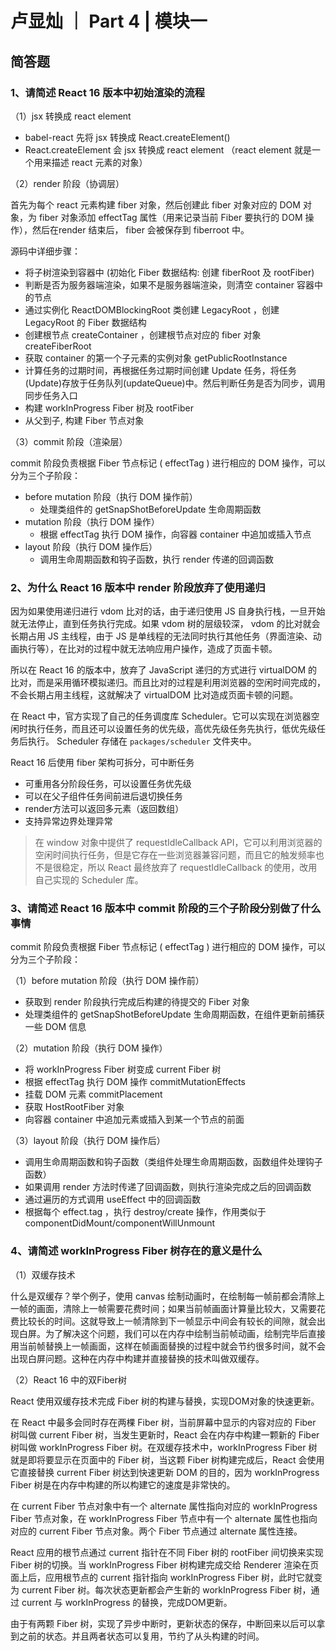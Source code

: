 # 卢显灿 ｜ Part 4 | 模块一

## 简答题

### 1、请简述 React 16 版本中初始渲染的流程

（1）jsx 转换成 react element 

- babel-react 先将 jsx 转换成 React.createElement()
- React.createElement 会 jsx 转换成 react element （react element 就是一个用来描述 react 元素的对象）

（2）render 阶段（协调层）

首先为每个 react 元素构建 fiber 对象，然后创建此 fiber 对象对应的 DOM 对象，为 fiber 对象添加 effectTag 属性（用来记录当前 Fiber 要执行的 DOM 操作），然后在render 结束后， fiber 会被保存到 fiberroot 中。

源码中详细步骤：
- 将子树渲染到容器中 (初始化 Fiber 数据结构: 创建 fiberRoot 及 rootFiber)
- 判断是否为服务器端渲染，如果不是服务器端渲染，则清空 container 容器中的节点
- 通过实例化 ReactDOMBlockingRoot 类创建 LegacyRoot ，创建 LegacyRoot 的 Fiber 数据结构
- 创建根节点 createContainer ，创建根节点对应的 fiber 对象 createFiberRoot
- 获取 container 的第一个子元素的实例对象 getPublicRootInstance
- 计算任务的过期时间，再根据任务过期时间创建 Update 任务，将任务(Update)存放于任务队列(updateQueue)中。然后判断任务是否为同步，调用同步任务入口
- 构建 workInProgress Fiber 树及 rootFiber
- 从父到子, 构建 Fiber 节点对象

（3）commit 阶段（渲染层）

commit 阶段负责根据 Fiber 节点标记 ( effectTag ) 进行相应的 DOM 操作，可以分为三个子阶段：

- before mutation 阶段（执行 DOM 操作前）
  + 处理类组件的 getSnapShotBeforeUpdate 生命周期函数
- mutation 阶段（执行 DOM 操作）
  + 根据 effectTag 执行 DOM 操作，向容器 container 中追加或插入节点
- layout 阶段（执行 DOM 操作后）
  + 调用生命周期函数和钩子函数，执行 render 传递的回调函数


### 2、为什么 React 16 版本中 render 阶段放弃了使用递归

因为如果使用递归进行 vdom 比对的话，由于递归使用 JS 自身执行栈，一旦开始就无法停止，直到任务执行完成。如果 vdom 树的层级较深， vdom 的比对就会长期占用 JS 主线程，由于 JS 是单线程的无法同时执行其他任务（界面渲染、动画执行等），在比对的过程中就无法响应用户操作，造成了页面卡顿。

所以在 React 16 的版本中，放弃了 JavaScript 递归的方式进行 virtualDOM 的比对，而是采用循环模拟递归。而且比对的过程是利用浏览器的空闲时间完成的，不会长期占用主线程，这就解决了 virtualDOM 比对造成页面卡顿的问题。

在 React 中，官方实现了自己的任务调度库 Scheduler。它可以实现在浏览器空闲时执行任务，而且还可以设置任务的优先级，高优先级任务先执行，低优先级任务后执行。 Scheduler 存储在 `packages/scheduler` 文件夹中。

React 16 后使用 fiber 架构可拆分，可中断任务
- 可重用各分阶段任务，可以设置任务优先级
- 可以在父子组件任务间前进后退切换任务
- render方法可以返回多元素（返回数组）
- 支持异常边界处理异常

> 在 window 对象中提供了 requestIdleCallback API，它可以利用浏览器的空闲时间执行任务，但是它存在一些浏览器兼容问题，而且它的触发频率也不是很稳定，所以 React 最终放弃了 requestIdleCallback 的使用，改用自己实现的 Scheduler 库。


### 3、请简述 React 16 版本中 commit 阶段的三个子阶段分别做了什么事情

commit 阶段负责根据 Fiber 节点标记 ( effectTag ) 进行相应的 DOM 操作，可以分为三个子阶段：

（1）before mutation 阶段（执行 DOM 操作前）
- 获取到 render 阶段执行完成后构建的待提交的 Fiber 对象
- 处理类组件的 getSnapShotBeforeUpdate 生命周期函数，在组件更新前捕获一些 DOM 信息

（2）mutation 阶段（执行 DOM 操作）
- 将 workInProgress Fiber 树变成 current Fiber 树
- 根据 effectTag 执行 DOM 操作 commitMutationEffects
- 挂载 DOM 元素 commitPlacement
- 获取 HostRootFiber 对象
- 向容器 container 中追加元素或插入到某一个节点的前面

（3）layout 阶段（执行 DOM 操作后）
- 调用生命周期函数和钩子函数（类组件处理生命周期函数，函数组件处理钩子函数）
- 如果调用 render 方法时传递了回调函数，则执行渲染完成之后的回调函数
- 通过遍历的方式调用 useEffect 中的回调函数
- 根据每个 effect.tag ，执行 destroy/create 操作，作用类似于 componentDidMount/componentWillUnmount

### 4、请简述 workInProgress Fiber 树存在的意义是什么

（1）双缓存技术

什么是双缓存？举个例子，使用 canvas 绘制动画时，在绘制每一帧前都会清除上一帧的画面，清除上一帧需要花费时间；如果当前帧画面计算量比较大，又需要花费比较长的时间。这就导致上一帧清除到下一帧显示中间会有较长的间隙，就会出现白屏。为了解决这个问题，我们可以在内存中绘制当前帧动画，绘制完毕后直接用当前帧替换上一帧画面，这样在帧画面替换的过程中就会节约很多时间，就不会出现白屏问题。这种在内存中构建并直接替换的技术叫做双缓存。

（2）React 16 中的双Fiber树

React 使用双缓存技术完成 Fiber 树的构建与替换，实现DOM对象的快速更新。

在 React 中最多会同时存在两棵 Fiber 树，当前屏幕中显示的内容对应的 Fiber 树叫做 current Fiber 树，当发生更新时，React 会在内存中构建一颗新的 Fiber 树叫做 workInProgress Fiber 树。在双缓存技术中，workInProgress Fiber 树就是即将要显示在页面中的 Fiber 树，当这颗 Fiber 树构建完成后，React 会使用它直接替换 current Fiber 树达到快速更新 DOM 的目的，因为 workInProgress Fiber 树是在内存中构建的所以构建它的速度是非常快的。

在 current Fiber 节点对象中有一个 alternate 属性指向对应的 workInProgress Fiber 节点对象，在 workInProgress Fiber 节点中有一个 alternate 属性也指向对应的 current Fiber 节点对象。两个 Fiber 节点通过 alternate 属性连接。

React 应用的根节点通过 current 指针在不同 Fiber 树的 rootFiber 间切换来实现 Fiber 树的切换。当 workInProgress Fiber 树构建完成交给 Renderer 渲染在页面上后，应用根节点的 current 指针指向 workInProgress Fiber 树，此时它就变为 current Fiber 树。每次状态更新都会产生新的 workInProgress Fiber 树，通过 current 与 workInProgress 的替换，完成DOM更新。

由于有两颗 Fiber 树，实现了异步中断时，更新状态的保存，中断回来以后可以拿到之前的状态。并且两者状态可以复用，节约了从头构建的时间。
